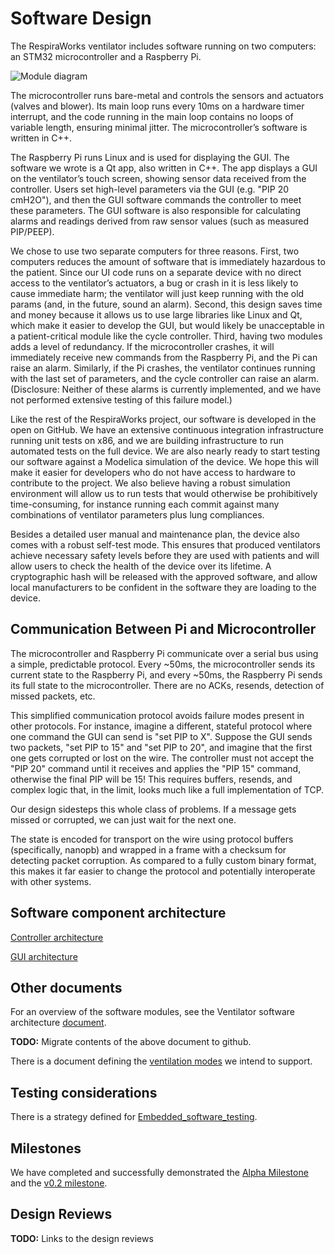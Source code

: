 # Software Design

The RespiraWorks ventilator includes software running on two computers:
an STM32 microcontroller and a Raspberry Pi.

![Module diagram](module_diagram.png)

The microcontroller runs bare-metal and controls the sensors and
actuators (valves and blower).  Its main loop runs every
10ms on a hardware timer interrupt,
and the code running in the main loop contains no loops of variable
length, ensuring minimal jitter. The microcontroller’s software is
written in C++.

The Raspberry Pi runs Linux and is used for displaying the GUI. The
software we wrote is a Qt app, also written in C++. The app displays a
GUI on the ventilator’s touch screen, showing sensor data received from
the controller. Users set high-level parameters via the GUI (e.g. "PIP
20 cmH2O"), and then the GUI software commands the controller to meet
these parameters. The GUI software is also responsible for calculating
alarms and readings derived from raw sensor values (such as measured
PIP/PEEP).

We chose to use two separate computers for three reasons. First, two
computers reduces the amount of software that is immediately hazardous
to the patient. Since our UI code runs on a separate device with no
direct access to the ventilator’s actuators, a bug or crash in it is
less likely to cause immediate harm; the ventilator will just keep
running with the old params (and, in the future, sound an alarm).
Second, this design saves time and money because it allows us to use
large libraries like Linux and Qt, which make it easier to develop the
GUI, but would likely be unacceptable in a patient-critical module like
the cycle controller. Third, having two modules adds a level of
redundancy. If the microcontroller crashes, it will immediately receive
new commands from the Raspberry Pi, and the Pi can raise an alarm.
Similarly, if the Pi crashes, the ventilator continues running with the
last set of parameters, and the cycle controller can raise an alarm.
(Disclosure: Neither of these alarms is currently implemented, and we
have not performed extensive testing of this failure model.)

Like the rest of the RespiraWorks project, our software is developed in
the open on GitHub. We have an extensive continuous integration
infrastructure running unit tests on x86, and we are building
infrastructure to run automated tests on the full device. We are also
nearly ready to start testing our software against a Modelica simulation
of the device. We hope this will make it easier for developers who do
not have access to hardware to contribute to the project. We also
believe having a robust simulation environment will allow us to run
tests that would otherwise be prohibitively time-consuming, for instance
running each commit against many combinations of ventilator parameters
plus lung compliances.

Besides a detailed user manual and maintenance plan, the device also
comes with a robust self-test mode.  This ensures that produced
ventilators achieve necessary safety levels before they are used with
patients and will allow users to check the health of the device over its
lifetime. A cryptographic hash will be released with the approved
software, and allow local manufacturers to be confident in the software
they are loading to the device.


## Communication Between Pi and Microcontroller

The microcontroller and Raspberry Pi communicate over a serial bus using
a simple, predictable protocol. Every \~50ms, the microcontroller sends
its current state to the Raspberry Pi, and every \~50ms, the Raspberry
Pi sends its full state to the microcontroller.  There are no ACKs,
resends, detection of missed packets, etc.

This simplified communication protocol avoids failure modes present in
other protocols.  For instance, imagine a different, stateful protocol
where one command the GUI can send is "set PIP to X".  Suppose the GUI
sends two packets, "set PIP to 15" and "set PIP to 20", and imagine that
the first one gets corrupted or lost on the wire.  The controller must
not accept the "PIP 20" command until it receives and applies the "PIP
15" command, otherwise the final PIP will be 15!  This requires buffers,
resends, and complex logic that, in the limit, looks much like a full
implementation of TCP.

Our design sidesteps this whole class of problems. If a message gets
missed or corrupted, we can just wait for the next one.

The state is encoded for transport on the wire using protocol
buffers (specifically, nanopb) and
wrapped in a frame with a checksum for detecting packet corruption. As
compared to a fully custom binary format, this makes it far easier to
change the protocol and potentially interoperate with other systems.

## Software component architecture

[Controller architecture](controller_architecture.md)

[GUI architecture](GUI_architecture.md)

## Other documents

For an overview of the software modules, see the Ventilator software architecture
[document](https://docs.google.com/document/d/1FPB31V72r_keu1_xjUfYCUXGLxBC5hoyCT1naPNNNTA).

**TODO:** Migrate contents of the above document to github.

There is a document defining the [ventilation modes](ventilation_modes.md) we intend to support.

## Testing considerations

There is a strategy defined for [Embedded_software_testing](embedded_software_testing.md).

## Milestones

We have completed and successfully demonstrated the
[Alpha Milestone](milestone_alpha.md) and the [v0.2 milestone](milestone_v0.2.md).

## Design Reviews

**TODO:** Links to the design reviews
